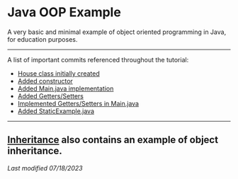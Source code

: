 # Java OOP Example

A very basic and minimal example of object oriented programming in Java, for education purposes. 

---

A list of important commits referenced throughout the tutorial:
- [House class initially created](https://github.com/Braykoff/Java-OOP-Example/blob/166f4db4f3fcf92215d25b408954f36270c211fd/House.java)
- [Added constructor](https://github.com/Braykoff/Java-OOP-Example/blob/78c4daa1056591323b068c2c5779256582a5d239/House.java)
- [Added Main.java implementation](https://github.com/Braykoff/Java-OOP-Example/blob/d2ee4b801bde1fa29ddad35486ea75e7cd207b0d/Main.java)
- [Added Getters/Setters](https://github.com/Braykoff/Java-OOP-Example/blob/7e9d6e475980c3e1fb3aacf3759d089cefc0d6d5/House.java)
- [Implemented Getters/Setters in Main.java](https://github.com/Braykoff/Java-OOP-Example/blob/92d5aee42c09f98a29b50c10eb66acb6f9b5cf61/Main.java)
- [Added StaticExample.java](https://github.com/Braykoff/Java-OOP-Example/blob/3f48b2e7db1d9d7128bb3c23014e3dfe19ea88b2/StaticExample.java)

---
[Inheritance](/Inheritance) also contains an example of object inheritance.
---

*Last modified 07/18/2023*